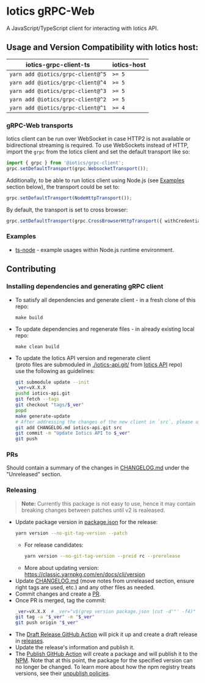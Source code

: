 # Iotics gRPC-Web
A JavaScript/TypeScript client for interacting with Iotics API.


## Usage and Version Compatibility with Iotics host:

| iotics-grpc-client-ts | iotics-host |
|----------------------| ----------- |
|      `yarn add @iotics/grpc-client@^5`       | `>= 5`       |
|      `yarn add @iotics/grpc-client@^4`       | `>= 5`       |
|      `yarn add @iotics/grpc-client@^3`       | `>= 5`       |
|      `yarn add @iotics/grpc-client@^2`       | `>= 5`       |
|      `yarn add @iotics/grpc-client@^1`      | `>= 4`     |


### gRPC-Web transports
Iotics client can be run over WebSocket in case HTTP2 is not available or bidirectional streaming is required. To use
WebSockets instead of HTTP, import the `grpc` from the Iotics client and set the default transport like so:
```ts
import { grpc } from '@iotics/grpc-client';
grpc.setDefaultTransport(grpc.WebsocketTransport());
```
Additionally, to be able to run Iotics client using Node.js (see [Examples](#examples) section below), the transport could be set to:
```ts
grpc.setDefaultTransport(NodeHttpTransport());
```
By default, the transport is set to cross browser:
```ts
grpc.setDefaultTransport(grpc.CrossBrowserHttpTransport({ withCredentials: false }));
```


### Examples
* [ts-node](./examples/README.md) - example usages within Node.js runtime environment.


## Contributing


### Installing dependencies and generating gRPC client
* To satisfy all dependencies and generate client - in a fresh clone of this repo:
  ```shell
  make build
  ```
* To update dependencies and regenerate files - in already existing local repo:
  ```shell
  make clean build
  ```
* To update the Iotics API version and regenerate client  
  (proto files are submoduled in [./iotics-api.git/](./iotics-api.git)
  from [Iotics API](https://github.com/Iotic-Labs/api) repo)  
  use the following as guidelines:
  ```bash
  git submodule update --init
  _ver=vX.X.X
  pushd iotics-api.git
  git fetch --tags
  git checkout "tags/$_ver"
  popd
  make generate-update
  # After addressing the changes of the new client in `src`, please update "Unreleased" section in CHANGELOG.md
  git add CHANGELOG.md iotics-api.git src
  git commit -m "Update Iotics API to $_ver"
  git push
  ```


### PRs
Should contain a summary of the changes in [CHANGELOG.md](./CHANGELOG.md) under the "Unreleased" section.


### Releasing
> **Note:**
> Currently this package is not easy to use,
> hence it may contain breaking changes between patches until v2 is realeased.
* Update package version in [package.json](./package.json) for the release:
  ```bash
  yarn version --no-git-tag-version --patch
  ```
  * For release candidates:
    ```bash
    yarn version --no-git-tag-version --preid rc --prerelease
    ```
  * More about updating version: https://classic.yarnpkg.com/en/docs/cli/version
* Update [CHANGELOG.md](./CHANGELOG.md) (move notes from unreleased section, ensure right tags are used, etc.)
  and any other files as needed.
* Commit changes and create a [PR](https://github.com/Iotic-Labs/iotics-grpc-client-ts/compare).
* Once PR is merged, tag the commit:
  ```bash
  _ver=vX.X.X  # _ver="v$(grep version package.json |cut -d'"' -f4)"
  git tag -a "$_ver" -m "$_ver"
  git push origin "$_ver"
  ```
* The [Draft Release GitHub Action](https://github.com/Iotic-Labs/iotics-grpc-client-ts/actions/workflows/draft_release.yml)
  will pick it up and create a draft release in [releases](https://github.com/Iotic-Labs/iotics-grpc-client-ts/releases).
* Update the release's information and publish it.
* The [Publish GitHub Action](https://github.com/Iotic-Labs/iotics-grpc-client-ts/actions/workflows/publish.yml)
  will create a package and will publish it to the [NPM](https://www.npmjs.com/package/@iotics/grpc-client).
  Note that at this point, the package for the specified version can no longer be changed.
  To learn more about how the npm registry treats versions, see their
  [unpublish policies](https://docs.npmjs.com/policies/unpublish).
